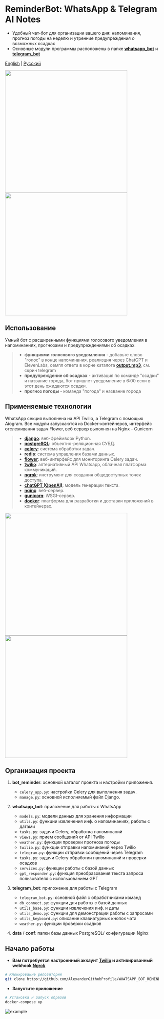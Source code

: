 # ReminderBot: WhatsApp & Telegram AI Notes
-  Удобный чат-бот для организации вашего дня: напоминания, прогноз погоды на неделю и утренние предупреждения о возможных осадках
- Основные модули программы расположены в папке [**whatsapp_bot**](./whatsapp_bot) и [**telegram_bot**](./telegram_bot)


[English](./README_en.md) | [Русский](./README.md)

<p align="left">
 <img src="img/01_whatsapp_1.png" width="400">
 <img src="img/01_whatsapp_2.png" width="400">
</p>

## Использование 
Умный бот с расширенными функциями голосового уведомления в напоминаниях, прогнозами и предупреждениями об осадках:
> - **функциями голосового уведомления** - добавьте слово "голос" в конце напоминания, реализция через ChatGPT и ElevenLabs, семпл ответа в корне каталога [**output.mp3**](./telegram_bot/output.mp3), см. скрин telegram  
> - **предупреждение об осадках** - активация по команде "осадки" и название города, бот пришлет уведомление в 6:00 если в этот день ожидаются осадки.  
> - **прогноз погоды** - команда "погода" и название города


## Применяемые технологии
WhatsApp секция выполнена на API Twilio, а Telegram с помощью Aiogram. Все модули запускаются из Docker-контейнеров, интерфейс отслеживания задач Flower, веб сервер выполнен на Nginx - Gunicorn 

> - **[django](https://www.djangoproject.com/)**:              веб-фреймворк Python.
> - **[postgreSQL](https://www.postgresql.org/)**:    объектно-реляционная СУБД.
> - **[celery](https://docs.celeryproject.org/)**:              система обработки задач.
> - **[redis](https://redis.io/)**:                                          система управления базами данных.
> - **[flower](https://flower.readthedocs.io/)**:           веб-интерфейс для мониторинга Celery задач.
> - **[twilio](https://www.twilio.com/)**:                            алтернативный API Whatsapp, облачная платформа коммуникаций.
> - **[ngrok](https://ngrok.com/)**:                                    инструмент для создания общедоступных точек доступа.
> - **[chatGPT (OpenAI)](https://openai.com/chatgpt)**: модель генерации текста.
> - **[nginx](https://nginx.org/)**:                                         веб-сервер.
> - **[gunicorn](https://gunicorn.org/)**:                               WSGI-сервер.
> - **[docker](https://www.docker.com/)**:                              платформа для разработки и доставки приложений в контейнерах.


<p align="left">
   <img src="img/02_telegram_2.png" width="400">
   <img src="img/02_telegram_1.png" width="400">
 
</p>

## Организация проекта

1. **bot_reminder**: основной каталог проекта и настройки приложения.

    - `celery_app.py`: настройки Celery для выполнения задач.
    - `manage.py`: основной исполняемый файл Django.

2. **whatsapp_bot**: приложение для работы с WhatsApp

    - `models.py`: модели данных для хранения информации
    - `utils.py`: функции извлечения инф. о напоминаниях, работы с датами
    - `tasks.py`: задачи Celery, обработка напоминаний
    - `views.py`: прием сообщений от API Twilio
    - `weather.py`: функции проверки прогноза погоды
    - `twilio.py`: функции отправки напоминаний через Twilio
    - `telegram.py`: функции отправки сообщений через Telegram
    - `tasks.py`: задачи Celery обработки напоминаний и проверки осадков
    - `services.py`: функции работы с базой данных
    - `gpt_responder.py`: функция преобразования текста запроса пользователя с использованием GPT

2. **telegram_bot**: приложение для работы с Telegram
    - `telegram_bot.py`: основной файл с обработчиками команд
    - `db_connect.py`: функции для работы с базой данных
    - `utils_base.py`: функции извлечения инф. и даты
    - `utils_demo.py`: функции для демонстрации работы с запросами
    - `utils_keyboard.py`: описание клавиатурных кнопок чата
    - `weather.py`: функции проверки осадков
      
3. **data** / **conf**: папки базы данных PostgreSQL/ конфигурации Nginx

## Начало работы
- **Вам потребуется настроенный аккаунт [Twilio](https://www.twilio.com/) и активированный webhook [Ngrok](https://ngrok.com/)**


```bash
# Клонирование репозитория
git clone https://github.com/AlexanderGithubProfile/WHATSAPP_BOT_REMINDER.git
```
- **Запустите приложение**
```bash
# Установка и запуск образов
docker-compose up
```
![example](img/startup_logs.gif)
